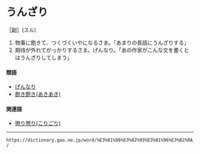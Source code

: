 # うんざり

［副］(スル)
1. 物事に飽きて、つくづくいやになるさま。「あまりの長話にうんざりする」
2. 期待が外れてがっかりするさま。げんなり。「あの作家がこんな文を書くとはうんざりしてしまう」
    

#### 類語

-   [げんなり](https://dictionary.goo.ne.jp/word/%E3%81%92%E3%82%93%E3%81%AA%E3%82%8A/#jn-70590)
-   [飽き飽き(あきあき)](あきあき（飽き飽き）)

#### 関連語

-   [懲り懲り(こりごり)](https://dictionary.goo.ne.jp/word/%E6%87%B2%E3%82%8A%E6%87%B2%E3%82%8A/#jn-82634)

---
`https://dictionary.goo.ne.jp/word/%E3%81%86%E3%82%93%E3%81%96%E3%82%8A/`